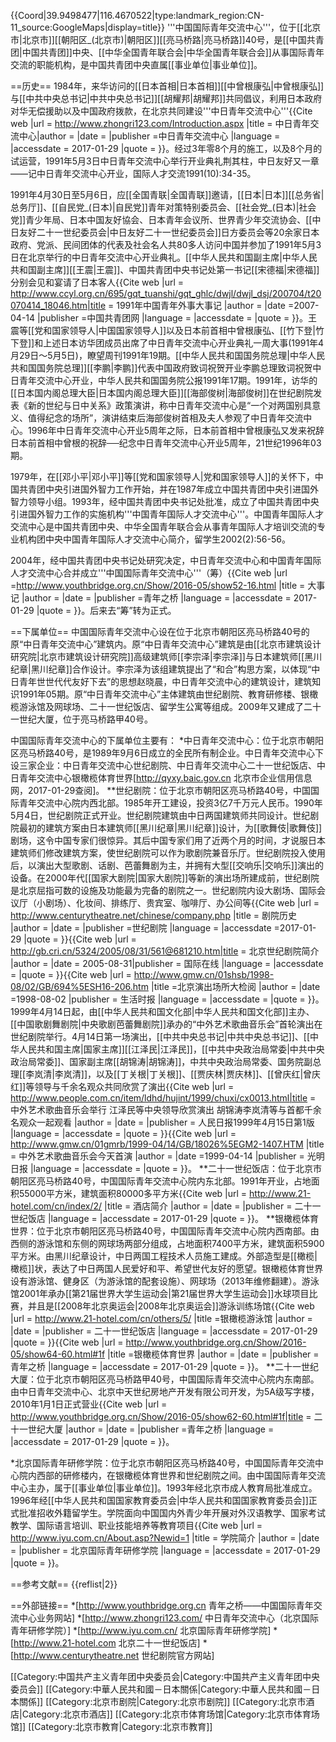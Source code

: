{{Coord|39.9498477|116.4670522|type:landmark_region:CN-11_source:GoogleMaps|display=title}}
'''中国国际青年交流中心'''，位于[[北京市|北京市]][[朝阳区_(北京市)|朝阳区]][[亮马桥路|亮马桥路]]40号，是[[中国共青团|中国共青团]]中央、[[中华全国青年联合会|中华全国青年联合会]]从事国际青年交流的职能机构，是中国共青团中央直属[[事业单位|事业单位]]。

==历史==
1984年，来华访问的[[日本首相|日本首相]][[中曾根康弘|中曾根康弘]]与[[中共中央总书记|中共中央总书记]][[胡耀邦|胡耀邦]]共同倡议，利用日本政府对华无偿援助以及中国政府拨款，在北京共同建设'''中日青年交流中心'''<ref>{{Cite web |url = http://www.zhongri123.com/Introduction.aspx |title =  中日青年交流中心|author =  |date =  |publisher =中日青年交流中心  |language =  |accessdate = 2017-01-29 |quote =  }}</ref>。经过3年零8个月的施工，以及8个月的试运营，1991年5月3日中日青年交流中心举行开业典礼<ref>荆其柱，中日友好又一章——记中日青年交流中心开业，国际人才交流1991(10):34-35</ref>。

1991年4月30日至5月6日，应[[全国青联|全国青联]]邀请，[[日本|日本]][[总务省|总务厅]]、[[自民党_(日本)|自民党]]青年对策特别委员会、[[社会党_(日本)|社会党]]青少年局、日本中国友好協会、日本青年会议所、世界青少年交流协会、[[中日友好二十一世纪委员会|中日友好二十一世纪委员会]]日方委员会等20余家日本政府、党派、民间团体的代表及社会名人共80多人访问中国并参加了1991年5月3日在北京举行的中日青年交流中心开业典礼。[[中华人民共和国副主席|中华人民共和国副主席]][[王震|王震]]、中国共青团中央书记处第一书记[[宋德福|宋德福]]分别会见和宴请了日本客人<ref>{{Cite web |url = http://www.ccyl.org.cn/695/gqt_tuanshi/gqt_ghlc/dwjl/dwjl_dsj/200704/t20070414_18046.htm|title = 1991年中国青年外事大事记 |author =  |date =2007-04-14  |publisher =中国共青团网  |language =  |accessdate =  |quote =  }}</ref>。王震等[[党和国家领导人|中国国家领导人]]以及日本前首相中曾根康弘、[[竹下登|竹下登]]和上述日本访华团成员出席了中日青年交流中心开业典礼<ref>一周大事(1991年4月29日～5月5日)，瞭望周刊1991年19期</ref>。[[中华人民共和国国务院总理|中华人民共和国国务院总理]][[李鹏|李鹏]]代表中国政府致词祝贺开业<ref>李鹏总理致词祝贺中日青年交流中心开业，中华人民共和国国务院公报1991年17期</ref>。1991年，访华的[[日本国内阁总理大臣|日本国内阁总理大臣]][[海部俊树|海部俊树]]在世纪剧院发表《新的世纪与日中关系》政策演讲，称中日青年交流中心是“一个对两国别具意义、值得纪念的场所”，演讲结束后海部俊树首相及夫人参观了中日青年交流中心<ref name=dashiji/>。1996年中日青年交流中心开业5周年之际，日本前首相中曾根康弘又发来祝辞<ref>日本前首相中曾根的祝辞──纪念中日青年交流中心开业5周年，21世纪1996年03期</ref>。

1979年，在[[邓小平|邓小平]]等[[党和国家领导人|党和国家领导人]]的关怀下，中国共青团中央引进国外智力工作开始，并在1987年成立中国共青团中央引进国外智力领导小组。1993年，经中国共青团中央书记处批准，成立了中国共青团中央引进国外智力工作的实施机构'''中国青年国际人才交流中心'''。中国青年国际人才交流中心是中国共青团中央、中华全国青年联合会从事青年国际人才培训交流的专业机构<ref>团中央中国青年国际人才交流中心简介，留学生2002(2):56-56</ref>。

2004年，经中国共青团中央书记处研究决定，中日青年交流中心和中国青年国际人才交流中心合并成立'''中国国际青年交流中心'''（筹）<ref name=dashiji>{{Cite web |url =http://www.youthbridge.org.cn/Show/2016-05/show52-16.html  |title = 大事记 |author =  |date =  |publisher =青年之桥   |language =  |accessdate = 2017-01-29 |quote =  }}</ref>。后来去“筹”转为正式。

==下属单位==
中国国际青年交流中心设在位于北京市朝阳区亮马桥路40号的原“中日青年交流中心”建筑内。原“中日青年交流中心”建筑是由[[北京市建筑设计研究院|北京市建筑设计研究院]]高级建筑师[[李宗泽|李宗泽]]与日本建筑师[[黑川纪章|黑川纪章]]合作设计。李宗泽为该组建筑提出了“和合”构思方案，以体现“中日青年世世代代友好下去”的思想<ref>赵晓晨，中日青年交流中心的建筑设计，建筑知识1991年05期</ref>。原“中日青年交流中心”主体建筑由世纪剧院、教育研修楼、银橄榄游泳馆及网球场、二十一世纪饭店、留学生公寓等组成。2009年又建成了二十一世纪大厦，位于亮马桥路甲40号。

中国国际青年交流中心的下属单位主要有：
*中日青年交流中心：位于北京市朝阳区亮马桥路40号，是1989年9月6日成立的全民所有制企业。中日青年交流中心下设三家企业：中日青年交流中心世纪剧院、中日青年交流中心二十一世纪饭店、中日青年交流中心银橄榄体育世界<ref>[http://qyxy.baic.gov.cn 北京市企业信用信息网，2017-01-29查阅]</ref>。
**世纪剧院：位于北京市朝阳区亮马桥路40号，中国国际青年交流中心院内西北部。1985年开工建设，投资3亿7千万元人民币。1990年5月4日，世纪剧院正式开业。世纪剧院建筑由中日两国建筑师共同设计。世纪剧院最初的建筑方案由日本建筑师[[黑川纪章|黑川纪章]]设计，为[[歌舞伎|歌舞伎]]剧场，这令中国专家们很惊异。其后中国专家们用了近两个月的时间，才说服日本建筑师们修改建筑方案，使世纪剧院可以作为歌剧院兼音乐厅。世纪剧院投入使用后，以演出大型歌剧、话剧、芭蕾舞剧为主，并拥有大型[[交响乐|交响乐]]演出的设备。在2000年代[[国家大剧院|国家大剧院]]等新的演出场所建成前，世纪剧院是北京屈指可数的设施及功能最为完备的剧院之一。世纪剧院内设大剧场、国际会议厅（小剧场）、化妆间、排练厅、贵宾室、咖啡厅、办公间等<ref name=sjjy>{{Cite web |url = http://www.centurytheatre.net/chinese/company.php |title = 剧院历史 |author =  |date =  |publisher =世纪剧院  |language =  |accessdate =2017-01-29  |quote =  }}</ref><ref name=gjzx>{{Cite web |url =  http://gb.cri.cn/5324/2005/08/31/561@681210.htm|title = 北京世纪剧院简介 |author =  |date =  2005-08-31|publisher = 国际在线 |language =  |accessdate =  |quote =  }}</ref><ref>{{Cite web |url = http://www.gmw.cn/01shsb/1998-08/02/GB/694%5ESH16-206.htm |title =北京演出场所大检阅  |author =  |date =1998-08-02  |publisher = 生活时报 |language =  |accessdate =  |quote =  }}</ref>。1999年4月14日起，由[[中华人民共和国文化部|中华人民共和国文化部]]主办、[[中国歌剧舞剧院|中央歌剧芭蕾舞剧院]]承办的“中外艺术歌曲音乐会”首轮演出在世纪剧院举行。4月14日第一场演出，[[中共中央总书记|中共中央总书记]]、[[中华人民共和国主席|国家主席]][[江泽民|江泽民]]，[[中共中央政治局常委|中共中央政治局常委]]、国家副主席[[胡锦涛|胡锦涛]]，中共中央政治局常委、国务院副总理[[李岚清|李岚清]]，以及[[丁关根|丁关根]]、[[贾庆林|贾庆林]]、[[曾庆红|曾庆红]]等领导与千余名观众共同欣赏了演出<ref>{{Cite web |url =  http://www.people.com.cn/item/ldhd/hujint/1999/chuxi/cx0013.html|title = 中外艺术歌曲音乐会举行 江泽民等中央领导欣赏演出 胡锦涛李岚清等与首都千余名观众一起观看 |author =  |date =  |publisher = 人民日报1999年4月15日第1版 |language =  |accessdate =  |quote =  }}</ref><ref>{{Cite web |url = http://www.gmw.cn/01gmrb/1999-04/14/GB/18026%5EGM2-1407.HTM |title = 中外艺术歌曲音乐会今天首演 |author =  |date =1999-04-14  |publisher = 光明日报 |language =  |accessdate =  |quote =  }}</ref>。
**二十一世纪饭店：位于北京市朝阳区亮马桥路40号，中国国际青年交流中心院内东北部。1991年开业，占地面积55000平方米，建筑面积80000多平方米<ref>{{Cite web |url = http://www.21-hotel.com/cn/index/2/ |title = 酒店简介 |author =  |date =  |publisher = 二十一世纪饭店 |language =  |accessdate = 2017-01-29 |quote =  }}</ref>。
**银橄榄体育世界：位于北京市朝阳区亮马桥路40号，中国国际青年交流中心院内西南部。由西侧的游泳馆和东侧的网球场两部分组成，占地面积7400平方米，建筑面积5900平方米。由黑川纪章设计，中日两国工程技术人员施工建成。外部造型是[[橄榄|橄榄]]状，表达了中日两国人民爱好和平、希望世代友好的愿望。银橄榄体育世界设有游泳馆、健身区（为游泳馆的配套设施）、网球场（2013年维修翻建）。游泳馆2001年承办[[第21届世界大学生运动会|第21届世界大学生运动会]]水球项目比赛，并且是[[2008年北京奥运会|2008年北京奥运会]]游泳训练场馆<ref>{{Cite web |url = http://www.21-hotel.com/cn/others/5/ |title =银橄榄游泳馆 |author =  |date =  |publisher = 二十一世纪饭店 |language =  |accessdate = 2017-01-29 |quote =  }}</ref><ref>{{Cite web |url = http://www.youthbridge.org.cn/Show/2016-05/show64-60.html#1f |title =银橄榄体育世界  |author =  |date =  |publisher = 青年之桥  |language =  |accessdate = 2017-01-29 |quote =  }}</ref>。
**二十一世纪大厦：位于北京市朝阳区亮马桥路甲40号，中国国际青年交流中心院内东南部。由中日青年交流中心、北京中天世纪房地产开发有限公司开发，为5A级写字楼，2010年1月1日正式营业<ref>{{Cite web |url =  http://www.youthbridge.org.cn/Show/2016-05/show62-60.html#1f|title = 二十一世纪大厦 |author =  |date =  |publisher =青年之桥  |language =  |accessdate = 2017-01-29 |quote =  }}</ref>。

*北京国际青年研修学院：位于北京市朝阳区亮马桥路40号，中国国际青年交流中心院内西部的研修楼内，在银橄榄体育世界和世纪剧院之间。由中国国际青年交流中心主办，属于[[事业单位|事业单位]]。1993年经北京市成人教育局批准成立。1996年经[[中华人民共和国国家教育委员会|中华人民共和国国家教育委员会]]正式批准招收外籍留学生。学院面向中国国内外青少年开展对外汉语教学、国家考试教学、国际语言培训、职业技能培养等教育项目<ref>{{Cite web |url = http://www.iyu.com.cn/About.asp?Newid=1 |title = 学院简介 |author =  |date =  |publisher = 北京国际青年研修学院 |language =  |accessdate = 2017-01-29 |quote =  }}</ref>。

==参考文献==
{{reflist|2}}

==外部链接==
*[http://www.youthbridge.org.cn 青年之桥——中国国际青年交流中心业务网站]
*[http://www.zhongri123.com/ 中日青年交流中心（北京国际青年研修学院）]
*[http://www.iyu.com.cn/ 北京国际青年研修学院]
*[http://www.21-hotel.com 北京二十一世纪饭店]
*[http://www.centurytheatre.net 世纪剧院官方网站]

[[Category:中国共产主义青年团中央委员会|Category:中国共产主义青年团中央委员会]]
[[Category:中華人民共和國－日本關係|Category:中華人民共和國－日本關係]]
[[Category:北京市剧院|Category:北京市剧院]]
[[Category:北京市酒店|Category:北京市酒店]]
[[Category:北京市体育场馆|Category:北京市体育场馆]]
[[Category:北京市教育|Category:北京市教育]]